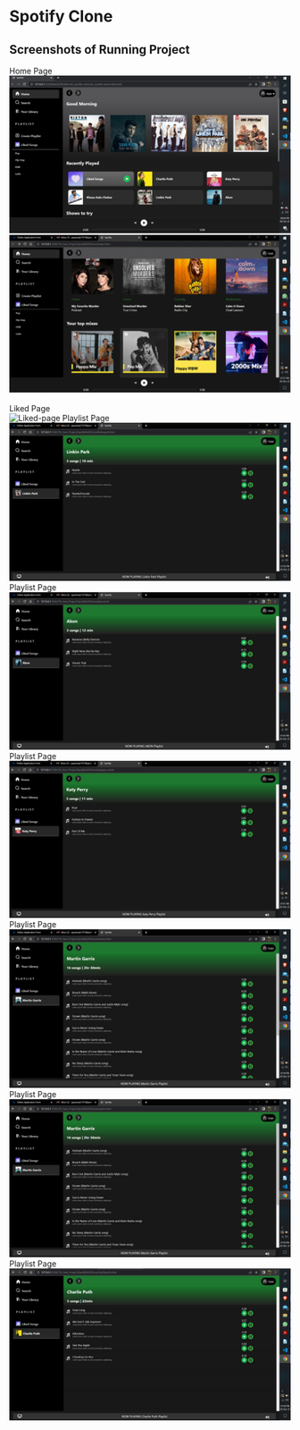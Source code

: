 # Spotify Clone

## Screenshots of Running Project
Home Page
![Home-Page](screenshots/home-page.png) <br>
![Home-Page](screenshots/home-page-2.png)
<br><br>
Liked Page<br>
![Liked-page](screenshots/liked.png)
Playlist Page<br>
![playlist](screenshots/linkin-park.png)
Playlist Page<br>
![playlist](screenshots/akon.png)
Playlist Page<br>
![playlist](screenshots/katy-perry.png)
Playlist Page<br>
![playlist](screenshots/martin.png)
Playlist Page<br>
![playlist](screenshots/martin.png)
Playlist Page<br>
![playlist](screenshots/charlie-puth.png)

<!-- Add more screenshots and descriptions as needed -->

